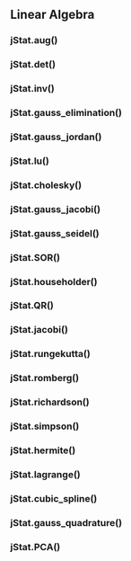 ## Linear Algebra

### jStat.aug()

### jStat.det()

### jStat.inv()

### jStat.gauss_elimination()

### jStat.gauss_jordan()

### jStat.lu()

### jStat.cholesky()

### jStat.gauss_jacobi()

### jStat.gauss_seidel()

### jStat.SOR()

### jStat.householder()

### jStat.QR()

### jStat.jacobi()

### jStat.rungekutta()

### jStat.romberg()

### jStat.richardson()

### jStat.simpson()

### jStat.hermite()

### jStat.lagrange()

### jStat.cubic_spline()

### jStat.gauss_quadrature()

### jStat.PCA()
